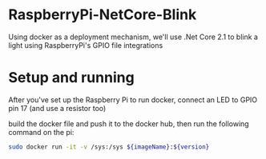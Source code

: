 # RaspberryPi-NetCore-Blink
Using docker as a deployment mechanism, we'll use .Net Core 2.1 to blink a light using RaspberryPi's GPIO file integrations

# Setup and running
After you've set up the Raspberry Pi to run docker, connect an LED to GPIO pin 17 (and use a resistor too)

build the docker file and push it to the docker hub, then run the following command on the pi:
```bash
sudo docker run -it -v /sys:/sys ${imageName}:${version}
```

